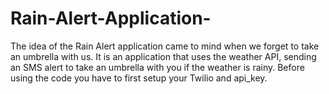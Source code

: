 # Rain-Alert-Application-
The idea of the Rain Alert application came to mind when we forget to take an umbrella with us. 
It is an application that uses the weather API, sending an SMS alert to take an umbrella with you if the weather is rainy.
Before using the code you have to first setup your Twilio and api_key.
